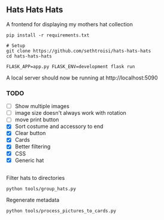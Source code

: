 ## Hats Hats Hats

A frontend for displaying my mothers hat collection

```shell
pip install -r requirements.txt

# Setup
git clone https://github.com/sethtroisi/hats-hats-hats
cd hats-hats-hats

FLASK_APP=app.py FLASK_ENV=development flask run
```

A local server should now be running at http://localhost:5090

### TODO

* [ ] Show multiple images
* [ ] image size doesn't always work with rotation
* [ ] move print button
* [x] Sort costume and accessory to end
* [x] Clear button
* [x] Cards
* [x] Better filtering
* [x] CSS
* [x] Generic hat

##

Filter hats to directories

```
python tools/group_hats.py
```

Regenerate metadata

```
python tools/process_pictures_to_cards.py
```
